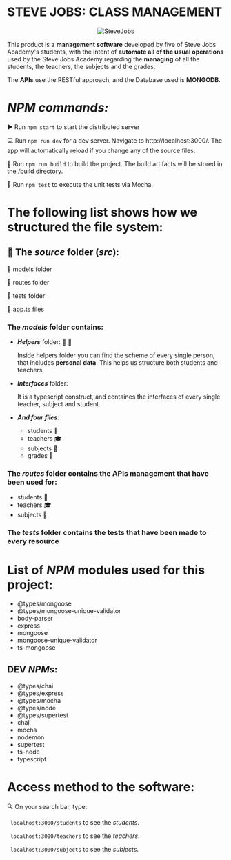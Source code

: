    #  STEVE JOBS: CLASS MANAGEMENT

<p align=center>
  <img src=https://i.imgur.com/nUnIWCS.jpg alt=SteveJobs Academy>
</p>

This product is a **management software** developed by five of Steve Jobs Academy's students, with the intent of **automate all of the usual operations** used by the Steve Jobs Academy regarding the **managing** of all the students, the teachers, the subjects and the grades.


The **APIs** use the RESTful approach, and the Database used is **MONGODB**.

  # _NPM commands:_
    
   :arrow_forward: Run `npm start` to start the distributed server 
   
   :computer: Run `npm run dev` for a dev server. Navigate to http://localhost:3000/. The app will automatically reload if you change any of the source files. 
   
   :hammer: Run `npm run build` to build the project. The build artifacts will be stored in the /build directory. 
   
   :bug: Run `npm test` to execute the unit tests via Mocha. 
   

 # The following list shows how we structured the file system:

 ## :notebook_with_decorative_cover: The _**source**_ folder (_**src**_): 
  :file_folder: models folder 
  
  :file_folder: routes folder 
  
  :file_folder: tests folder 
  
  :page_with_curl: app.ts files 
  
 
  
  
### The _***models***_ folder contains:
  * _**Helpers**_ folder: :man: :woman:
  
    Inside helpers folder you can find the scheme of every single person, that includes **personal data**.
    This helps us structure both students and teachers 
  * _**Interfaces**_ folder:
  
    It is a typescript construct, and containes the interfaces of every single teacher, subject and student.
  * _**And four files**_:
    * students :bow:
    * teachers :mortar_board:	
    * subjects :blue_book: 
    * grades :100:
    
 
    
### The _***routes***_ folder contains the APIs management that have been used for:
   * students :bow:
   * teachers :mortar_board:	
   * subjects :blue_book: 
   
   
   
### The _***tests***_ folder contains the tests that have been made to every resource

# List of _NPM_ modules used for this project:
   * @types/mongoose 
   * @types/mongoose-unique-validator
   * body-parser
   * express
   * mongoose
   * mongoose-unique-validator
   * ts-mongoose
   
## DEV _NPMs_:
  * @types/chai
  * @types/express
  * @types/mocha
  * @types/node
  * @types/supertest
  * chai
  * mocha
  * nodemon
  * supertest
  * ts-node
  * typescript


# Access method to the software:

:mag: On your search bar, type:

` localhost:3000/students` to see the *students*.

` localhost:3000/teachers` to see the *teachers*.

` localhost:3000/subjects` to see the *subjects*.
